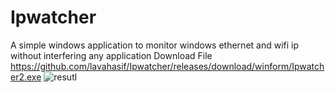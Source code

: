 # Ipwatcher

A simple windows application to monitor windows ethernet  and wifi ip without interfering any application
Download  File
https://github.com/lavahasif/Ipwatcher/releases/download/winform/Ipwatcher2.exe
![resutl](https://user-images.githubusercontent.com/22430922/175762321-d005c593-093d-4718-93a9-508892034466.gif)
